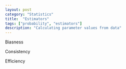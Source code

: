 ```yaml
---
layout: post
category: "Statistics"
title:  "Estimators"
tags: ["probability", "estimators"]
description: "Calculating parameter values from data"
---
```


Biasness

Consistency

Efficiency
